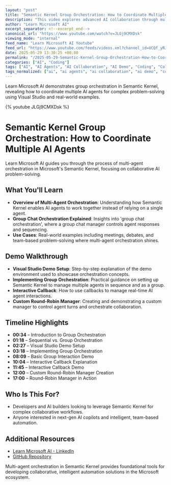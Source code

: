 ```yaml
---
layout: "post"
title: "Semantic Kernel Group Orchestration: How to Coordinate Multiple AI Agents"
description: "This video explores advanced AI collaboration through multi-agent orchestration in Microsoft’s Semantic Kernel. Viewers will learn how to coordinate AI agents, implement group chat management, and apply these concepts to real-world scenarios using Visual Studio demos. The content is ideal for developers and AI enthusiasts interested in next-generation copilots and intelligent automation."
author: "Learn Microsoft AI"
excerpt_separator: <!--excerpt_end-->
canonical_url: "https://www.youtube.com/watch?v=JLGj9CMXDsk"
viewing_mode: "internal"
feed_name: "Learn Microsoft AI Youtube"
feed_url: "https://www.youtube.com/feeds/videos.xml?channel_id=UCQf_yRJpsfyEiWWpt1MZ6vA"
date: 2025-05-29 13:30:25 +00:00
permalink: "/2025-05-29-Semantic-Kernel-Group-Orchestration-How-to-Coordinate-Multiple-AI-Agents.html"
categories: ["AI", "Coding"]
tags: ["AI", "AI Agents", "AI Collaboration", "AI Demo", "Coding", "Collaboration Automation", "Copilot Development", "Developer Tools", "Group Chat Orchestration", "Interactive Callback", "Microsoft AI", "Multi Agent Orchestration", "Round Robin Manager", "Semantic Kernel", "Team Based Problem Solving", "Videos", "Visual Studio"]
tags_normalized: ["ai", "ai agents", "ai collaboration", "ai demo", "coding", "collaboration automation", "copilot development", "developer tools", "group chat orchestration", "interactive callback", "microsoft ai", "multi agent orchestration", "round robin manager", "semantic kernel", "team based problem solving", "videos", "visual studio"]
---
```


Learn Microsoft AI demonstrates group orchestration in Semantic Kernel, revealing how to coordinate multiple AI agents for complex problem-solving using Visual Studio and real-world examples.<!--excerpt_end-->

{% youtube JLGj9CMXDsk %}

# Semantic Kernel Group Orchestration: How to Coordinate Multiple AI Agents

Learn Microsoft AI guides you through the process of multi-agent orchestration in Microsoft's Semantic Kernel, focusing on collaborative AI problem-solving.

## What You'll Learn

- **Overview of Multi-Agent Orchestration**: Understanding how Semantic Kernel enables AI agents to work together instead of relying on a single agent.
- **Group Chat Orchestration Explained**: Insights into 'group chat orchestration', where a group chat manager controls agent responses and sequencing.
- **Use Cases**: Real-world examples including meetings, debates, and team-based problem-solving where multi-agent orchestration shines.

## Demo Walkthrough

- **Visual Studio Demo Setup**: Step-by-step explanation of the demo environment used to showcase orchestration concepts.
- **Implementing Group Orchestration**: Practical guidance on setting up Semantic Kernel to manage multiple agents in sequence and as a group.
- **Interactive Callback**: How to use callbacks to manage real-time AI agent interactions.
- **Custom Round-Robin Manager**: Creating and demonstrating a custom manager to control agent turns and orchestrate collaboration.

## Timeline Highlights

- **00:34** – Introduction to Group Orchestration
- **01:18** – Sequential vs. Group Orchestration
- **02:27** – Visual Studio Demo Setup
- **03:18** – Implementing Group Orchestration
- **08:09** – Basic Group Interaction Demo
- **10:04** – Interactive Callback Explanation
- **11:45** – Interactive Callback Demo
- **12:00** – Custom Round-Robin Manager Creation
- **17:00** – Round-Robin Manager in Action

## Who Is This For?

- Developers and AI builders looking to leverage Semantic Kernel for complex collaborative workflows.
- Anyone interested in next-gen AI copilots and intelligent, team-based automation.

## Additional Resources

- [Learn Microsoft AI - LinkedIn](https://www.linkedin.com/in/rvinothrajendran/)
- [GitHub Repository](https://github.com/rvinothrajendran)

Multi-agent orchestration in Semantic Kernel provides foundational tools for developing collaborative, intelligent automation solutions in the Microsoft ecosystem.
